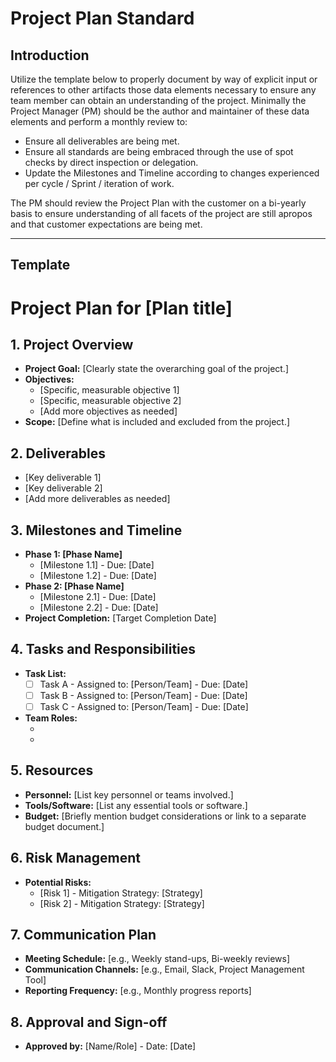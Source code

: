 # Project Plan Standard

## Introduction

Utilize the template below to properly document by way of explicit input or references to other artifacts those data elements necessary to ensure any team member can obtain an understanding of the project.  Minimally the Project Manager (PM) should be the author and maintainer of these data elements and perform a monthly review to:

+ Ensure all deliverables are being met.
+ Ensure all standards are being embraced through the use of spot checks by direct inspection or delegation.
+ Update the Milestones and Timeline according to changes experienced per cycle / Sprint / iteration of work.

The PM should review the Project Plan with the customer on a bi-yearly basis to ensure understanding of all facets of the project are still apropos and that customer expectations are being met.

___________________________________________________________________________________________________________________________________
## **Template**

# Project Plan for [Plan title]

## 1. Project Overview

*   **Project Goal:** [Clearly state the overarching goal of the project.]
*   **Objectives:**
    *   [Specific, measurable objective 1]
    *   [Specific, measurable objective 2]
    *   [Add more objectives as needed]
*   **Scope:** [Define what is included and excluded from the project.]

## 2. Deliverables

*   [Key deliverable 1]
*   [Key deliverable 2]
*   [Add more deliverables as needed]

## 3. Milestones and Timeline

*   **Phase 1: [Phase Name]**
    *   [Milestone 1.1] - Due: [Date]
    *   [Milestone 1.2] - Due: [Date]
*   **Phase 2: [Phase Name]**
    *   [Milestone 2.1] - Due: [Date]
    *   [Milestone 2.2] - Due: [Date]
*   **Project Completion:** [Target Completion Date]

## 4. Tasks and Responsibilities

*   **Task List:**
    *   [ ] Task A - Assigned to: [Person/Team] - Due: [Date]
    *   [ ] Task B - Assigned to: [Person/Team] - Due: [Date]
    *   [ ] Task C - Assigned to: [Person/Team] - Due: [Date]
*   **Team Roles:**
    *   [Role 1]: [Person/Team]
    *   [Role 2]: [Person/Team]

## 5. Resources

*   **Personnel:** [List key personnel or teams involved.]
*   **Tools/Software:** [List any essential tools or software.]
*   **Budget:** [Briefly mention budget considerations or link to a separate budget document.]

## 6. Risk Management

*   **Potential Risks:**
    *   [Risk 1] - Mitigation Strategy: [Strategy]
    *   [Risk 2] - Mitigation Strategy: [Strategy]

## 7. Communication Plan

*   **Meeting Schedule:** [e.g., Weekly stand-ups, Bi-weekly reviews]
*   **Communication Channels:** [e.g., Email, Slack, Project Management Tool]
*   **Reporting Frequency:** [e.g., Monthly progress reports]

## 8. Approval and Sign-off

*   **Approved by:** [Name/Role] - Date: [Date]
